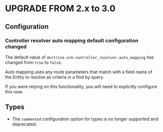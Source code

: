 UPGRADE FROM 2.x to 3.0
=======================

Configuration
-------------

### Controller resolver auto mapping default configuration changed

The default value of `doctrine.orm.controller_resolver.auto_mapping` has changed from `true` to `false`.

Auto mapping uses any route parameters that match with a field name of the Entity to resolve as criteria in a find by query.

If you were relying on this functionality, you will need to explicitly configure this now.

Types
-----

 * The `commented` configuration option for types is no longer supported and
 deprecated.
